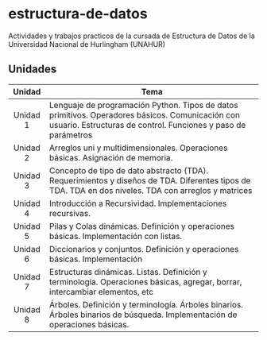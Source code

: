 # estructura-de-datos
Actividades y trabajos practicos de la cursada de Estructura de Datos de la Universidad Nacional de Hurlingham (UNAHUR)

## Unidades

|  Unidad  | Tema                                                                                                                                                             |
|:--------:|------------------------------------------------------------------------------------------------------------------------------------------------------------------|
| Unidad 1 | Lenguaje de programación Python. Tipos de datos primitivos. Operadores básicos. Comunicación con usuario. Estructuras de control. Funciones y paso de parámetros |
| Unidad 2 | Arreglos uni y multidimensionales. Operaciones básicas. Asignación de memoria.                                                                                   |
| Unidad 3 | Concepto de tipo de dato abstracto (TDA). Requerimientos y diseños de TDA. Diferentes tipos de TDA. TDA en dos niveles. TDA con arreglos y matrices              |
| Unidad 4 | Introducción a Recursividad. Implementaciones recursivas.                                                                                                        |
| Unidad 5 | Pilas y Colas dinámicas. Definición y operaciones básicas. Implementación con listas.                                                                            |
| Unidad 6 | Diccionarios y conjuntos. Definición y operaciones básicas. Implementación                                                                                       |
| Unidad 7 | Estructuras dinámicas. Listas. Definición y terminología. Operaciones básicas, agregar, borrar, intercambiar elementos, etc                                      |
| Unidad 8 | Árboles. Definición y terminología. Árboles binarios. Árboles binarios de búsqueda. Implementación de operaciones básicas.                                       |
